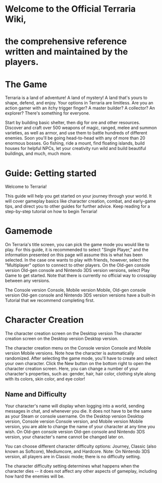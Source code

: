 # Welcome to the **Official Terraria Wiki**,
# the comprehensive reference written and maintained by the players.

# The Game
Terraria is a land of adventure! A land of mystery! A land that's yours to shape, defend, and enjoy. Your options in Terraria are limitless. Are you an action gamer with an itchy trigger finger? A master builder? A collector? An explorer? There's something for everyone.

Start by building basic shelter, then dig for ore and other resources. Discover and craft over 500 weapons of magic, ranged, melee and summon varieties, as well as armor, and use them to battle hundreds of different enemies. Soon you'll be going head-to-head with any of more than 20 enormous bosses. Go fishing, ride a mount, find floating islands, build houses for helpful NPCs, let your creativity run wild and build beautiful buildings, and much, much more.


# Guide: Getting started
Welcome to Terraria!

This guide will help you get started on your journey through your world. It will cover gameplay basics like character creation, combat, and early-game tips, and direct you to other guides for further advice. Keep reading for a step-by-step tutorial on how to begin Terraria!

# Gamemode
On Terraria's title screen, you can pick the game mode you would like to play. For this guide, it is recommended to select "Single Player," and the information presented on this page will assume this is what has been selected. In the case one wants to play with friends, however, select the "Multiplayer" option to connect to other players. On the Old-gen console version Old-gen console and Nintendo 3DS version versions, select Play Game to get started. Note that there is currently no official way to crossplay between any versions.

The Console version Console, Mobile version Mobile, Old-gen console version Old-gen console and Nintendo 3DS version versions have a built-in Tutorial that we recommend completing first.

# Character Creation
The character creation screen on the  Desktop version
The character creation screen on the Desktop version Desktop version.

The character creation menu on the Console version Console and Mobile version Mobile versions. Note how the character is automatically randomized.
After selecting the game mode, you'll have to create and select your own character. Click the New button on the bottom right to open the character creation screen. Here, you can change a number of your character's properties, such as: gender, hair, hair color, clothing style along with its colors, skin color, and eye color!

## Name and Difficulty
Your character's name will display when logging into a world, sending messages in chat, and whenever you die. It does not have to be the same as your Steam or console username. On the Desktop version Desktop version, Console version Console version, and Mobile version Mobile version, you are able to change the name of your character at any time you wish. On Old-gen console version Old-gen console and Nintendo 3DS version, your character's name cannot be changed later on.

You can choose different character difficulty options: Journey, Classic (also known as Softcore), Mediumcore, and Hardcore. Note: On Nintendo 3DS version, all players are in Classic mode; there is no difficulty setting.

The character difficulty setting determines what happens when the character dies -- it does not affect any other aspects of gameplay, including how hard the enemies will be.